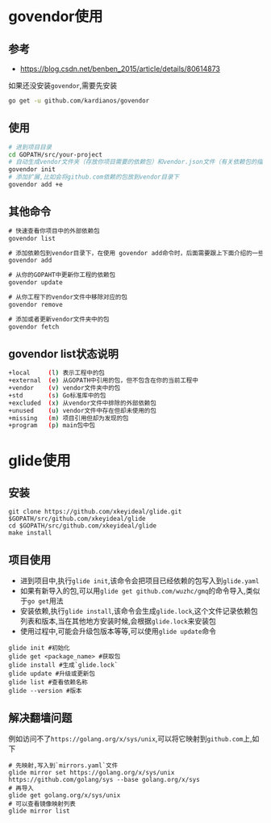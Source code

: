 # govendor使用
## 参考 
- https://blog.csdn.net/benben_2015/article/details/80614873

如果还没安装`govendor`,需要先安装
```bash
go get -u github.com/kardianos/govendor
```

## 使用
```bash
# 进到项目目录
cd GOPATH/src/your-project
# 自动生成vendor文件夹（存放你项目需要的依赖包）和vendor.json文件（有关依赖包的描述文件）
govendor init
# 添加扩展,比如会将github.com依赖的包放到vendor目录下
govendor add +e
```

## 其他命令
```go
# 快速查看你项目中的外部依赖包
govendor list

# 添加依赖包到vendor目录下，在使用 govendor add命令时，后面需要跟上下面介绍的一些状态，也可以直接跟上缺失包的地址 
govendor add

# 从你的GOPAHT中更新你工程的依赖包
govendor update

# 从你工程下的vendor文件中移除对应的包
govendor remove 

# 添加或者更新vendor文件夹中的包
govendor fetch
```

## govendor list状态说明
```bash
+local     (l) 表示工程中的包
+external  (e) 从GOPATH中引用的包，但不包含在你的当前工程中
+vendor    (v) vendor文件夹中的包
+std       (s) Go标准库中的包
+excluded  (x) 从vendor文件中排除的外部依赖包
+unused    (u) vendor文件中存在但却未使用的包
+missing   (m) 项目引用但却为发现的包
+program   (p) main包中包
```

# glide使用
## 安装 
```
git clone https://github.com/xkeyideal/glide.git $GOPATH/src/github.com/xkeyideal/glide
cd $GOPATH/src/github.com/xkeyideal/glide
make install
```
## 项目使用
- 进到项目中,执行`glide init`,该命令会把项目已经依赖的包写入到`glide.yaml`
- 如果有新导入的包,可以用`glide get github.com/wuzhc/gmq`的命令导入,类似于`go get`用法
- 安装依赖,执行`glide install`,该命令会生成`glide.lock`,这个文件记录依赖包列表和版本,当在其他地方安装时候,会根据`glide.lock`来安装包 
- 使用过程中,可能会升级包版本等等,可以使用`glide update`命令
```
glide init #初始化
glide get <package_name> #获取包
glide install #生成`glide.lock`
glide update #升级或更新包
glide list #查看依赖名称
glide --version #版本
```

## 解决翻墙问题
例如访问不了`https://golang.org/x/sys/unix`,可以将它映射到`github.com`上,如下
```
# 先映射,写入到`mirrors.yaml`文件
glide mirror set https://golang.org/x/sys/unix https://github.com/golang/sys --base golang.org/x/sys
# 再导入
glide get golang.org/x/sys/unix
# 可以查看镜像映射列表
glide mirror list 
```




